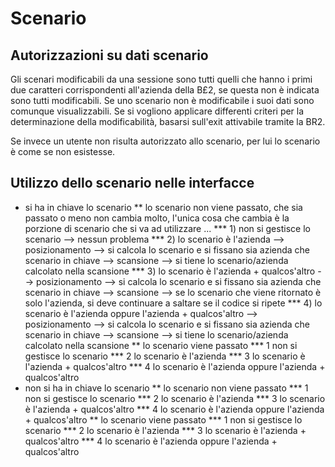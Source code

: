 # Scenario
## Autorizzazioni su dati scenario
Gli scenari modificabili da una sessione sono tutti quelli che hanno i primi due caratteri corrispondenti all'azienda della B£2, se questa non è indicata sono tutti modificabili. Se uno scenario non è modificabile i suoi dati sono comunque visualizzabili. Se si vogliono applicare differenti criteri per la determinazione della modificabilità, basarsi sull'exit attivabile tramite la BR2.

Se invece un utente non risulta autorizzato allo scenario, per lui lo scenario è come se non esistesse.

## Utilizzo dello scenario nelle interfacce
 * si ha in chiave lo scenario
 ** lo scenario non viene passato, che sia passato o meno non cambia molto, l'unica cosa che cambia è la porzione di scenario che si va ad utilizzare ...
 *** 1) non si gestisce lo scenario --> nessun problema
 *** 2) lo scenario è l'azienda --> posizionamento --> si calcola lo scenario e si fissano sia azienda che scenario in chiave --> scansione --> si tiene lo scenario/azienda calcolato nella scansione
 *** 3) lo scenario è l'azienda + qualcos'altro --> posizionamento --> si calcola lo scenario e si fissano sia azienda che scenario in chiave --> scansione --> se lo scenario che viene ritornato è solo l'azienda, si deve continuare a saltare se il codice si ripete
 *** 4) lo scenario è l'azienda oppure l'azienda + qualcos'altro --> posizionamento --> si calcola lo scenario e si fissano sia azienda che scenario in chiave --> scansione --> si tiene lo scenario/azienda calcolato nella scansione
 ** lo scenario viene passato
 *** 1 non si gestisce lo scenario
 *** 2 lo scenario è l'azienda
 *** 3 lo scenario è l'azienda + qualcos'altro
 *** 4 lo scenario è l'azienda oppure l'azienda + qualcos'altro
 * non si ha in chiave lo scenario
 ** lo scenario non viene passato
 *** 1 non si gestisce lo scenario
 *** 2 lo scenario è l'azienda
 *** 3 lo scenario è l'azienda + qualcos'altro
 *** 4 lo scenario è l'azienda oppure l'azienda + qualcos'altro
 ** lo scenario viene passato
 *** 1 non si gestisce lo scenario
 *** 2 lo scenario è l'azienda
 *** 3 lo scenario è l'azienda + qualcos'altro
 *** 4 lo scenario è l'azienda oppure l'azienda + qualcos'altro
